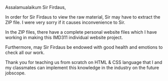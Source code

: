 Assalamualaikum Sir Firdaus,

In order for Sir Firdaus to view the raw material, Sir may have to extract the ZIP file. I were very sorry if it causes inconvenience to Sir.

In the ZIP files, there have a complete personal website files which I have working in making this IMD311 individual website project.

Furthermore, may Sir Firdaus be endowed with good health and emotions to check all our work.

Thank you for teaching us from scratch on HTML & CSS language that I and my classmates can implement this knowledge in the industry on the future jobscope.
